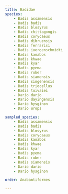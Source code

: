 ```yaml
---
title: Badidae
species:
    - Badis assamensis
    - Badis badis
    - Badis blosyrus
    - Badis chittagongis
    - Badis corycaeus
    - Badis dibruensis
    - Badis ferrarisi
    - Badis juergenschmidti
    - Badis kanabos
    - Badis khwae
    - Badis kyar
    - Badis pyema
    - Badis ruber
    - Badis siamensis
    - Badis singenensis
    - Badis triocellus
    - Badis tuivaiei
    - Dario dario
    - Dario dayingensis
    - Dario hysginon
    - Dario urops

sampled_species:
    - Badis assamensis
    - Badis badis
    - Badis blosyrus
    - Badis corycaeus
    - Badis kanabos
    - Badis khwae
    - Badis kyar
    - Badis pyema
    - Badis ruber
    - Badis siamensis
    - Dario dario
    - Dario hysginon

order: Anabantiformes

---
```

